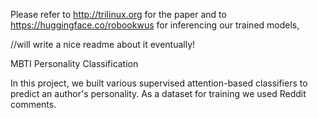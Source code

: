 Please refer to http://trilinux.org for the paper and to https://huggingface.co/robookwus for inferencing our trained models,

//will write a nice readme about it eventually!

MBTI Personality Classification

In this project, we built various supervised attention-based classifiers to predict an author's personality.
As a dataset for training we used Reddit comments.

